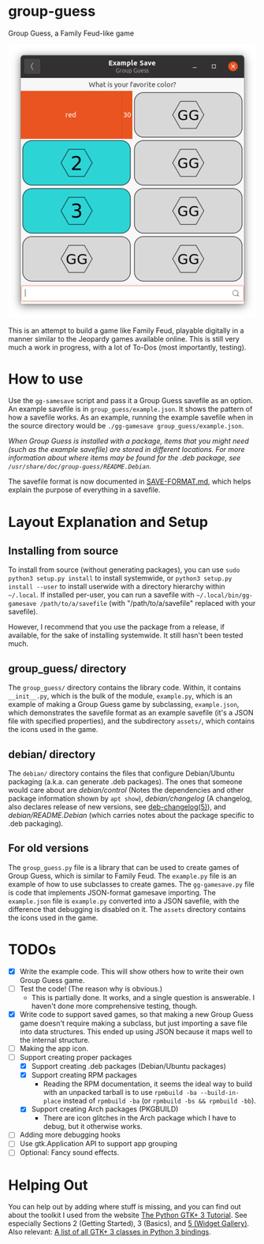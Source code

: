 # group-guess
Group Guess, a Family Feud-like game

![Screenshot of Group Guess Example](group-guess-example-screenshot.png)

This is an attempt to build a game like Family Feud, playable digitally in a manner similar to the Jeopardy games available online. This is still very much a work in progress, with a lot of To-Dos (most importantly, testing).

# How to use #

Use the `gg-samesave` script and pass it a Group Guess savefile as an option. An example savefile is in `group_guess/example.json`. It shows the pattern of how a savefile works. As an example, running the example savefile when in the source directory would be `./gg-gamesave group_guess/example.json`.

*When Group Guess is installed with a package, items that you might need (such as the example savefile) are stored in different locations. For more information about where items may be found for the .deb package, see `/usr/share/doc/group-guess/README.Debian`.*

The savefile format is now documented in [SAVE-FORMAT.md](SAVE-FORMAT.md), which helps explain the purpose of everything in a savefile.

# Layout Explanation and Setup #

## Installing from source ##
To install from source (without generating packages), you can use `sudo python3 setup.py install` to install systemwide, or `python3 setup.py install --user` to install userwide with a directory hierarchy within `~/.local`. If installed per-user, you can run a savefile with `~/.local/bin/gg-gamesave /path/to/a/savefile` (with "/path/to/a/savefile" replaced with your savefile).

However, I recommend that you use the package from a release, if available, for the sake of installing systemwide. It still hasn't been tested much.

## group_guess/ directory ##
The `group_guess/` directory contains the library code. Within, it contains `__init__.py`, which is the bulk of the module, `example.py`, which is an example of making a Group Guess game by subclassing, `example.json`, which demonstrates the savefile format as an example savefile (it's a JSON file with specified properties), and the subdirectory `assets/`, which contains the icons used in the game.

## debian/ directory ##
The `debian/` directory contains the files that configure Debian/Ubuntu packaging (a.k.a. can generate .deb packages). The ones that someone would care about are *debian/control* (Notes the dependencies and other package information shown by `apt show`), *debian/changelog* (A changelog, also declares release of new versions, see [deb-changelog(5)](https://manpages.debian.org/bullseye/dpkg-dev/deb-changelog.5.en.html)), and *debian/README.Debian* (which carries notes about the package specific to .deb packaging).

## For old versions ##
The `group_guess.py` file is a library that can be used to create games of Group Guess, which is similar to Family Feud. The `example.py` file is an example of how to use subclasses to create games. The `gg-gamesave.py` file is code that implements JSON-format gamesave importing. The `example.json` file is `example.py` converted into a JSON savefile, with the difference that debugging is disabled on it. The `assets` directory contains the icons used in the game.

# TODOs #
 - [x] Write the example code. This will show others how to write their own Group Guess game.
 - [ ] Test the code! (The reason why is obvious.)
   - This is partially done. It works, and a single question is answerable. I haven't done more comprehensive testing, though.
 - [x] Write code to support saved games, so that making a new Group Guess game doesn't require making a subclass, but just importing a save file into data structures. This ended up using JSON because it maps well to the internal structure.
 - [ ] Making the app icon.
 - [ ] Support creating proper packages
   - [x] Support creating .deb packages (Debian/Ubuntu packages)
   - [x] Support creating RPM packages
     - Reading the RPM documentation, it seems the ideal way to build with an unpacked tarball is to use `rpmbuild -ba --build-in-place` instead of `rpmbuild -ba` (or `rpmbuild -bs && rpmbuild -bb`).
   - [x] Support creating Arch packages (PKGBUILD)
     - There are icon glitches in the Arch package which I have to debug, but it otherwise works.
 - [ ] Adding more debugging hooks
 - [ ] Use gtk.Application API to support app grouping
 - [ ] Optional: Fancy sound effects.

# Helping Out #
You can help out by adding where stuff is missing, and you can find out about the toolkit I used from the website [The Python GTK+ 3 Tutorial](https://python-gtk-3-tutorial.readthedocs.io/en/latest/). See especially Sections 2 (Getting Started), 3 (Basics), and [5 (Widget Gallery)](https://python-gtk-3-tutorial.readthedocs.io/en/latest/gallery.html). Also relevant: [A list of all GTK+ 3 classes in Python 3 bindings](https://lazka.github.io/pgi-docs/Gtk-3.0/classes.html).
